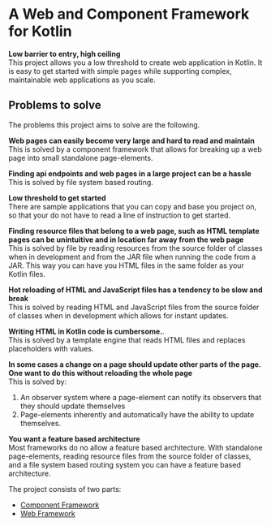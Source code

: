 # A Web and Component Framework for Kotlin

**Low barrier to entry, high ceiling**  
This project allows you a low threshold to create web application in Kotlin.
It is easy to get started with simple pages while supporting complex, maintainable web applications as you scale.


## Problems to solve
The problems this project aims to solve are the following.

**Web pages can easily become very large and hard to read and maintain**   
This is solved by a component framework that allows for breaking up a web page into small standalone page-elements.

**Finding api endpoints and web pages in a large project can be a hassle**   
This is solved by file system based routing.

**Low threshold to get started**   
There are sample applications that you can copy and base you project on, so that your do not have 
to read a line of instruction to get started.

**Finding resource files that belong to a web page, such as HTML template pages can be unintuitive and in location far away from the web page**   
This is solved by file by reading resources from the source folder of classes when in development
and from the JAR file when running the code from a JAR. This way you can have you HTML files in the same folder as your Kotlin files.

**Hot reloading of HTML and JavaScript files has a tendency to be slow and break**   
This is solved by reading HTML and JavaScript files from the source folder of classes when in development which allows for instant updates.

**Writing HTML in Kotlin code is cumbersome.**.  
This is solved by a template engine that reads HTML files and replaces placeholders with values.

**In some cases a change on a page should update other parts of the page. One want to do this without reloading the whole page**   
This is solved by: 
1. An observer system where a page-element can notify its observers that they should update themselves 
2. Page-elements inherently and automatically have the ability to update themselves.

**You want a feature based architecture**   
Most frameworks do no allow a feature based architecture. With standalone page-elements, 
reading resource files from the source folder of classes, 
and a file system based routing system you can have a feature based architecture. 

The project consists of two parts:
- [Component Framework](src/main/kotlin/io/schinzel/component/README.md)
- [Web Framework](src/main/kotlin/io/schinzel/web/README.md)

